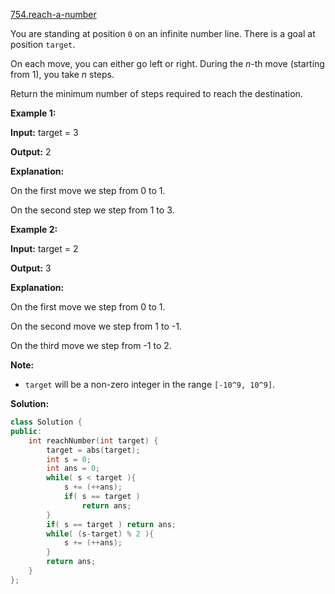 [754.reach-a-number](https://leetcode.com/problems/reach-a-number/)  

You are standing at position `0` on an infinite number line. There is a goal at position `target`.

On each move, you can either go left or right. During the _n_\-th move (starting from 1), you take _n_ steps.

Return the minimum number of steps required to reach the destination.

**Example 1:**  

  
**Input:** target = 3
  
**Output:** 2
  
**Explanation:**
  
On the first move we step from 0 to 1.
  
On the second step we step from 1 to 3.
  

**Example 2:**  

  
**Input:** target = 2
  
**Output:** 3
  
**Explanation:**
  
On the first move we step from 0 to 1.
  
On the second move we step  from 1 to -1.
  
On the third move we step from -1 to 2.
  

**Note:**  

*   `target` will be a non-zero integer in the range `[-10^9, 10^9]`.  



**Solution:**  

```cpp
class Solution {
public:
    int reachNumber(int target) {
        target = abs(target);
        int s = 0;
        int ans = 0;
        while( s < target ){
            s += (++ans);
            if( s == target )
                return ans;
        }
        if( s == target ) return ans;
        while( (s-target) % 2 ){
            s += (++ans);
        }
        return ans;
    }
};
```
      